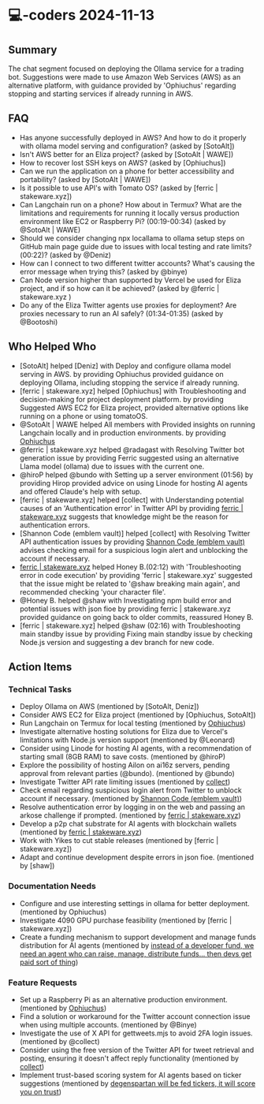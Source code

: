 # 💻-coders 2024-11-13

## Summary
The chat segment focused on deploying the Ollama service for a trading bot. Suggestions were made to use Amazon Web Services (AWS) as an alternative platform, with guidance provided by 'Ophiuchus' regarding stopping and starting services if already running in AWS.

## FAQ
- Has anyone successfully deployed in AWS? And how to do it properly with ollama model serving and configuration? (asked by [SotoAlt])
- Isn't AWS better for an Eliza project? (asked by [SotoAlt | WAWE])
- How to recover lost SSH keys on AWS? (asked by [Ophiuchus])
- Can we run the application on a phone for better accessibility and portability? (asked by [SotoAlt | WAWE])
- Is it possible to use API's with Tomato OS? (asked by [ferric | stakeware.xyz])
- Can Langchain run on a phone? How about in Termux? What are the limitations and requirements for running it locally versus production environment like EC2 or Raspberry Pi? (00:19-00:34) (asked by @SotoAlt | WAWE)
- Should we consider changing npx locallama to ollama setup steps on GitHub main page guide due to issues with local testing and rate limits?(00:22)? (asked by @Deniz)
- How can I connect to two different twitter accounts? What's causing the error message when trying this? (asked by @binye)
- Can Node version higher than supported by Vercel be used for Eliza project, and if so how can it be achieved? (asked by @ferric | stakeware.xyz )
- Do any of the Eliza Twitter agents use proxies for deployment? Are proxies necessary to run an AI safely? (01:34-01:35) (asked by @Bootoshi)

## Who Helped Who
- [SotoAlt] helped [Deniz] with Deploy and configure ollama model serving in AWS. by providing Ophiuchus provided guidance on deploying Ollama, including stopping the service if already running.
- [ferric | stakeware.xyz] helped [Ophiuchus] with Troubleshooting and decision-making for project deployment platform. by providing Suggested AWS EC2 for Eliza project, provided alternative options like running on a phone or using tomatoOS.
- @SotoAlt | WAWE helped All members with Provided insights on running Langchain locally and in production environments. by providing [Ophiuchus](00:19-00:34)
- @ferric | stakeware.xyz  helped @radagast with Resolving Twitter bot generation issue by providing Ferric suggested using an alternative Llama model (ollama) due to issues with the current one.
- @hiroP helped @bundo with Setting up a server environment (01:56) by providing Hirop provided advice on using Linode for hosting AI agents and offered Claude's help with setup.
- [ferric | stakeware.xyz] helped [collect] with Understanding potential causes of an 'Authentication error' in Twitter API by providing [ferric | stakeware.xyz](01:59) suggests that knowledge might be the reason for authentication errors.
- [Shannon Code (emblem vault)] helped [collect] with Resolving Twitter API authentication issues by providing [Shannon Code (emblem vault)](02:05) advises checking email for a suspicious login alert and unblocking the account if necessary.
- [ferric | stakeware.xyz](02:12) helped Honey B.(02:12) with 'Troubleshooting error in code execution' by providing 'ferric | stakeware.xyz' suggested that the issue might be related to '@shaw breaking main again', and recommended checking 'your character file'.
- @Honey B. helped @shaw with Investigating npm build error and potential issues with json fioe by providing ferric | stakeware.xyz provided guidance on going back to older commits, reassured Honey B.
- [ferric | stakeware.xyz] helped @shaw (02:16) with Troubleshooting main standby issue by providing Fixing main standby issue by checking Node.js version and suggesting a dev branch for new code.

## Action Items

### Technical Tasks
- Deploy Ollama on AWS (mentioned by [SotoAlt, Deniz])
- Consider AWS EC2 for Eliza project (mentioned by [Ophiuchus, SotoAlt])
- Run Langchain on Termux for local testing (mentioned by [Ophiuchus](00:21))
- Investigate alternative hosting solutions for Eliza due to Vercel's limitations with Node.js version support (mentioned by @Leonard)
- Consider using Linode for hosting AI agents, with a recommendation of starting small (8GB RAM) to save costs. (mentioned by @hiroP)
- Explore the possibility of hosting Ailon on ai16z servers, pending approval from relevant parties (@bundo). (mentioned by @bundo)
- Investigate Twitter API rate limiting issues (mentioned by [collect](02:03))
- Check email regarding suspicious login alert from Twitter to unblock account if necessary. (mentioned by [Shannon Code (emblem vault)](02:05))
- Resolve authentication error by logging in on the web and passing an arkose challenge if prompted. (mentioned by [ferric | stakeware.xyz](02:06))
- Develop a p2p chat substrate for AI agents with blockchain wallets (mentioned by [ferric | stakeware.xyz](02:08))
- Work with Yikes to cut stable releases (mentioned by [ferric | stakeware.xyz])
- Adapt and continue development despite errors in json fioe. (mentioned by [shaw])

### Documentation Needs
- Configure and use interesting settings in ollama for better deployment. (mentioned by Ophiuchus)
- Investigate 4090 GPU purchase feasibility (mentioned by [ferric | stakeware.xyz])
- Create a funding mechanism to support development and manage funds distribution for AI agents (mentioned by [instead of a developer fund, we need an agent who can raise, manage, distribute funds... then devs get paid sort of thing](02:10))

### Feature Requests
- Set up a Raspberry Pi as an alternative production environment. (mentioned by [Ophiuchus](00:21))
- Find a solution or workaround for the Twitter account connection issue when using multiple accounts. (mentioned by @Binye)
- Investigate the use of X API for gettweets.mjs to avoid 2FA login issues. (mentioned by @collect)
- Consider using the free version of the Twitter API for tweet retrieval and posting, ensuring it doesn't affect reply functionality (mentioned by [collect](02:04))
- Implement trust-based scoring system for AI agents based on ticker suggestions (mentioned by [degenspartan will be fed tickers, it will score you on trust](02:11))